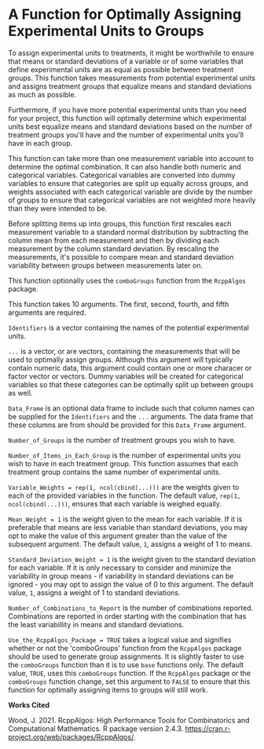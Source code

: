 # A Function for Optimally Assigning Experimental Units to Groups

To assign experimental units to treatments, it might be worthwhile to ensure that means or standard deviations of a variable or of some variables that define experimental units are as equal as possible between treatment groups. This function takes measurements from potential experimental units and assigns treatment groups that equalize means and standard deviations as much as possible.

Furthermore, if you have more potential experimental units than you need for your project, this function will optimally determine which experimental units best equalize means and standard deviations based on the number of treatment groups you'll have and the number of experimental units you'll have in each group.

This function can take more than one measurement variable into account to determine the optimal combination. It can also handle both numeric and categorical variables. Categorical variables are converted into dummy variables to ensure that categories are split up equally across groups, and weights associated with each categorical variable are divide by the number of groups to ensure that categorical variables are not weighted more heavily than they were intended to be.

Before splitting items up into groups, this function first rescales each measurement variable to a standard normal distribution by subtracting the column mean from each measurement and then by dividing each measurement by the column standard deviation. By rescaling the measurements, it's possible to compare mean and standard deviation variability between groups between measurements later on.

This function optionally uses the `comboGroups` function from the `RcppAlgos` package.

This function takes 10 arguments. The first, second, fourth, and fifth arguments are required.

`Identifiers` is a vector containing the names of the potential experimental units.

`...` is a vector, or are vectors, containing the  measurements that will be used to optimally assign groups. Although this argument will typically contain numeric data, this argument could contain one or more characer or factor vector or vectors. Dummy variables will be created for categorical variables so that these categories can be optimally split up between groups as well.

`Data_Frame` is an optional data frame to include such that column names can be supplied for the `Identifiers` and the `...` arguments. The data frame that these columns are from should be provided for this `Data_Frame` argument.

`Number_of_Groups` is the number of treatment groups you wish to have.

`Number_of_Items_in_Each_Group` is the number of experimental units you wish to have in each treatment group. This function assumes that each treatment group contains the same number of experimental units.

`Variable_Weights = rep(1, ncol(cbind(...)))` are the weights given to each of the provided variables in the function. The default value, `rep(1, ncol(cbind(...)))`, ensures that each variable is weighed equally.

`Mean_Weight = 1` is the weight given to the mean for each variable. If it is preferable that means are less variable than standard deviations, you may opt to make the value of this argument greater than the value of the subsequent argument. The default value, `1`, assigns a weight of 1 to means.

`Standard_Deviation_Weight = 1` is the weight given to the standard deviation for each variable. If it is only necessary to consider and minimize the variability in group means - if variability in standard deviations can be ignored - you may opt to assign the value of 0 to this argument. The default value, `1`, assigns a weight of 1 to standard deviations.

`Number_of_Combinations_to_Report` is the number of combinations reported. Combinations are reported in order starting with the combination that has the least variabillity in means and standard deviations.

`Use_the_RcppAlgos_Package = TRUE` takes a logical value and signifies whether or not the 'comboGroups' function from the `RcppAlgos` package should be used to generate group assignments. It is slightly faster to use the `comboGroups` function than it is to use `base` functions only. The default value, `TRUE`, uses this `comboGroups` function. If the `RcppAlgos` package or the `comboGroups` function change, set this argument to `FALSE` to ensure that this function for optimally assigning items to groups will still work.

<b>Works Cited</b>

Wood, J. 2021. RcppAlgos: High Performance Tools for Combinatorics and Computational Mathematics. R package version 2.4.3. <https://cran.r-project.org/web/packages/RcppAlgos/>.
